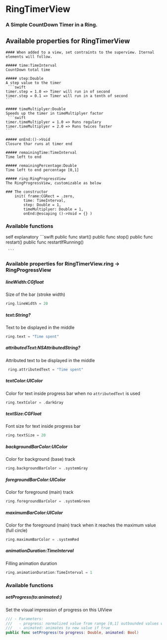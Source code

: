 # RingTimerView

### A Simple CountDown Timer in a Ring.


## Available properties for RingTimerView
    #### When added to a view, set contraints to the superview. Iternal elements will follow.

    ##### time:TimeInterval
    CountDown total time
    
    ##### step:Double
    A step value to the timer
     ```swift     
    timer.step = 1.0 => Timer will run in of second
    timer.step = 0.1 => Timer will run in a tenth of second
    ```

    ##### timeMultiplyer:Double
    Speeds up the timer in timeMultiplyer factor
     ```swift     
    timer.timeMultiplyer = 1.0 => Runs regulary
    timer.timeMultiplyer = 2.0 => Runs twices faster
    ```
    
    ##### onEnd:()->Void
    Closure thar runs at timer end
    
    ##### remainingTime:TimeInterval
    Time left to end
    
    ##### remainingPercentage:Double
    Time left to end percentage [0,1]
    
    ##### ring:RingProgressView
    The RingProgressView, customizable as below

    ### The constructor
        init( frame:CGRect = .zero, 
            time: TimeInterval, 
            step: Double = 1, 
            timeMultiplyer: Double = 1, 
            onEnd:@escaping ()->Void = {} )

  ### Available functions
  self explanatory
     ```swift
    public func start()
    public func stop()
    public func restart()
    public func restartIfRunning()
    
     ```

    

### Available properties for RingTimerView.ring -> RingProgressView

 ##### lineWidth:CGfloat
 Size of the bar (stroke width)
 ```swift
 ring.lineWidth = 20
 ```
 
 ##### text:String?
 Text to be displayed in the middle
 ```swift
 ring.text = "Time spent"
 ```
 
 ##### attributedText:NSAttributedString?
 Attributed text to be displayed in the middle
 ```swift
  ring.attributedText = "Time spent"
 ```
 
 ##### textColor:UIColor 
 Color for text inside progress bar when no `attributedText` is used
 ```swift
 ring.textColor = .darkGray
 ```
 
 ##### textSize:CGFloat
 Font size for text inside progress bar
 ```swift
 ring.textSize = 20
 ```
 
 ##### backgroundBarColor:UIColor
 Color for background (base) track
 ```swift
 ring.backgroundBarColor = .systemGray
 ```
 
 ##### foregroundBarColor:UIColor
 Color for foreground (main) track
 ```swift
 ring.foregroundBarColor = .systemGreen
 ```
 
 ##### maximumBarColor:UIColor
 Color for the foreground (main) track when it reaches the maximum value (full circle)
 ```swift
 ring.maximumBarColor = .systemRed
 ```
 
 ##### animationDuration:TimeInterval
 Filling animation duration
 ```swift
 ring.animationDuration:TimeInterval = 1
 ```
 
 ### Available functions
 
 ##### setProgress(to:animated:)
 Set the visual impression of progress on this UIView
 ```swift
 /// - Parameters:
 ///   - progress: normalized value from range [0,1] outbounded values will be clamped
 ///   - animated: animates to new value if true
 public func setProgress(to progress: Double, animated: Bool)
 ```
